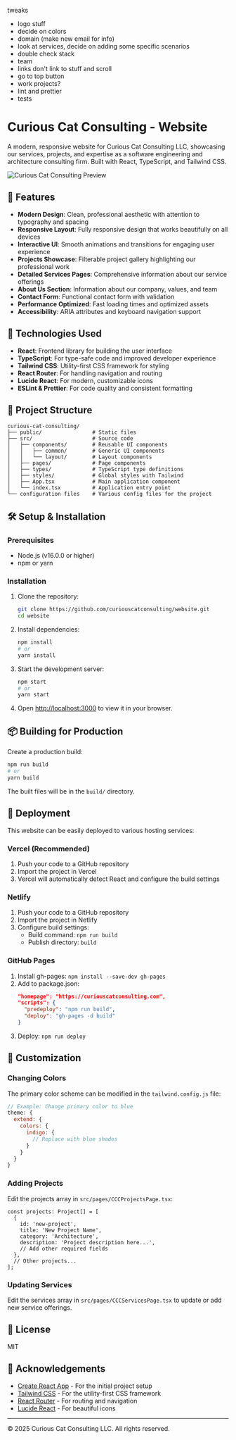 tweaks
- logo stuff
- decide on colors
- domain (make new email for info)
- look at services, decide on adding some specific scenarios
- double check stack
- team
- links don't link to stuff and scroll
- go to top button
- work projects?
- lint and prettier
- tests


# Curious Cat Consulting - Website

A modern, responsive website for Curious Cat Consulting LLC, showcasing our services, projects, and expertise as a software engineering and architecture consulting firm. Built with React, TypeScript, and Tailwind CSS.

![Curious Cat Consulting Preview](/public/preview.png)

## 🌟 Features

- **Modern Design**: Clean, professional aesthetic with attention to typography and spacing
- **Responsive Layout**: Fully responsive design that works beautifully on all devices
- **Interactive UI**: Smooth animations and transitions for engaging user experience
- **Projects Showcase**: Filterable project gallery highlighting our professional work
- **Detailed Services Pages**: Comprehensive information about our service offerings
- **About Us Section**: Information about our company, values, and team
- **Contact Form**: Functional contact form with validation
- **Performance Optimized**: Fast loading times and optimized assets
- **Accessibility**: ARIA attributes and keyboard navigation support

## 🚀 Technologies Used

- **React**: Frontend library for building the user interface
- **TypeScript**: For type-safe code and improved developer experience
- **Tailwind CSS**: Utility-first CSS framework for styling
- **React Router**: For handling navigation and routing
- **Lucide React**: For modern, customizable icons
- **ESLint & Prettier**: For code quality and consistent formatting

## 📂 Project Structure

```
curious-cat-consulting/
├── public/                # Static files
├── src/                   # Source code
│   ├── components/        # Reusable UI components
│   │   ├── common/        # Generic UI components
│   │   └── layout/        # Layout components
│   ├── pages/             # Page components
│   ├── types/             # TypeScript type definitions
│   ├── styles/            # Global styles with Tailwind
│   ├── App.tsx            # Main application component
│   └── index.tsx          # Application entry point
└── configuration files    # Various config files for the project
```

## 🛠️ Setup & Installation

### Prerequisites

- Node.js (v16.0.0 or higher)
- npm or yarn

### Installation

1. Clone the repository:
   ```bash
   git clone https://github.com/curiouscatconsulting/website.git
   cd website
   ```

2. Install dependencies:
   ```bash
   npm install
   # or
   yarn install
   ```

3. Start the development server:
   ```bash
   npm start
   # or
   yarn start
   ```

4. Open [http://localhost:3000](http://localhost:3000) to view it in your browser.

## 📦 Building for Production

Create a production build:
```bash
npm run build
# or
yarn build
```

The built files will be in the `build/` directory.

## 🚀 Deployment

This website can be easily deployed to various hosting services:

### Vercel (Recommended)
1. Push your code to a GitHub repository
2. Import the project in Vercel
3. Vercel will automatically detect React and configure the build settings

### Netlify
1. Push your code to a GitHub repository
2. Import the project in Netlify
3. Configure build settings:
   - Build command: `npm run build`
   - Publish directory: `build`

### GitHub Pages
1. Install gh-pages: `npm install --save-dev gh-pages`
2. Add to package.json:
   ```json
   "homepage": "https://curiouscatconsulting.com",
   "scripts": {
     "predeploy": "npm run build",
     "deploy": "gh-pages -d build"
   }
   ```
3. Deploy: `npm run deploy`

## 🎨 Customization

### Changing Colors
The primary color scheme can be modified in the `tailwind.config.js` file:

```js
// Example: Change primary color to blue
theme: {
  extend: {
    colors: {
      indigo: {
        // Replace with blue shades
      }
    }
  }
}
```

### Adding Projects
Edit the projects array in `src/pages/CCCProjectsPage.tsx`:

```tsx
const projects: Project[] = [
  {
    id: 'new-project',
    title: 'New Project Name',
    category: 'Architecture',
    description: 'Project description here...',
    // Add other required fields
  },
  // Other projects...
];
```

### Updating Services
Edit the services array in `src/pages/CCCServicesPage.tsx` to update or add new service offerings.

## 📄 License

MIT

## 🙏 Acknowledgements

- [Create React App](https://create-react-app.dev/) - For the initial project setup
- [Tailwind CSS](https://tailwindcss.com/) - For the utility-first CSS framework
- [React Router](https://reactrouter.com/) - For routing and navigation
- [Lucide React](https://lucide.dev/) - For beautiful icons

---

© 2025 Curious Cat Consulting LLC. All rights reserved.